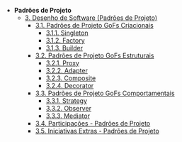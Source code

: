 <!-- docs/_sidebar.md -->

- **Padrões de Projeto**
  - [3. Desenho de Software (Padrões de Projeto)](./PadroesDeProjeto/3.PadroesDeProjeto.md)
    - [3.1. Padrões de Projeto GoFs Criacionais](./PadroesDeProjeto/3.1.GoFsCriacionais.md)
      - [3.1.1. Singleton](./PadroesDeProjeto/3.1.1.Singleton.md)
      - [3.1.2. Factory](./PadroesDeProjeto/3.1.2.Factory.md)
      - [3.1.3. Builder](./PadroesDeProjeto/3.1.3.Builder.md)
    - [3.2. Padrões de Projeto GoFs Estruturais](./PadroesDeProjeto/3.2.GoFsEstruturais.md)
      - [3.2.1. Proxy](./PadroesDeProjeto/3.2.1.Proxy.md)
      - [3.2.2. Adapter](./PadroesDeProjeto/3.2.2.Adapter.md)
      <!-- - [3.2.2. Adapter](./PadroesDeProjeto/3.2.3.Estrutural3.md) -->
      - [3.2.3. Composite](./PadroesDeProjeto/3.2.3.Composite.md)
      - [3.2.4. Decorator](./PadroesDeProjeto/3.2.5.Decorator.md.md)
    - [3.3. Padrões de Projeto GoFs Comportamentais](./PadroesDeProjeto/3.3.GoFsComportamentais.md)
      - [3.3.1. Strategy](./PadroesDeProjeto/3.3.1.Strategy.md)
      - [3.3.2. Observer](PadroesDeProjeto/3.3.2.Observer.md)
      - [3.3.3. Mediator](./PadroesDeProjeto/3.3.3.Mediator.md)
    - [3.4. Participações - Padrões de Projeto](./PadroesDeProjeto/3.4.ParticipacoesPadroes.md)
    - [3.5. Iniciativas Extras - Padrões de Projeto](./PadroesDeProjeto/3.5.IniciativasExtras.md)
      
